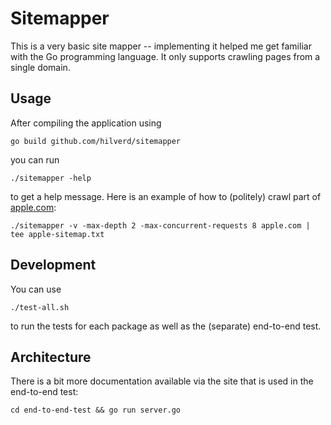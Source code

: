 # Sitemapper

This is a very basic site mapper -- implementing it helped me get familiar with the Go programming language. It only supports crawling pages from a single domain.

## Usage

After compiling the application using

```
go build github.com/hilverd/sitemapper
```

you can run

```
./sitemapper -help
```

to get a help message. Here is an example of how to (politely) crawl part of [apple.com](https://apple.com):

```
./sitemapper -v -max-depth 2 -max-concurrent-requests 8 apple.com | tee apple-sitemap.txt
```

## Development

You can use

```
./test-all.sh
```

to run the tests for each package as well as the (separate) end-to-end test.

## Architecture

There is a bit more documentation available via the site that is used in the end-to-end test:

```
cd end-to-end-test && go run server.go
```

